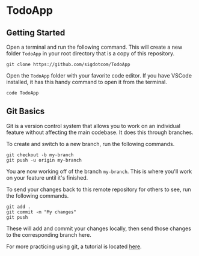 # TodoApp

## Getting Started

Open a terminal and run the following command. This will create a new folder `TodoApp` in your root directory that is a copy of this repository.

```
git clone https://github.com/sigdotcom/TodoApp
```

Open the `TodoApp` folder with your favorite code editor. If you have VSCode installed, it has this handy command to open it from the terminal.

```
code TodoApp
```

## Git Basics

Git is a version control system that allows you to work on an individual feature without affecting the main codebase. It does this through branches.

To create and switch to a new branch, run the following commands.

```
git checkout -b my-branch
git push -u origin my-branch
```

You are now working off of the branch `my-branch`. This is where you'll work on your feature until it's finished.

To send your changes back to this remote repository for others to see, run the following commands.

```
git add .
git commit -m "My changes"
git push
```

These will add and commit your changes locally, then send those changes to the corresponding branch here.

For more practicing using git, a tutorial is located [here](https://learngitbranching.js.org/?locale=en_US).
